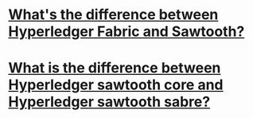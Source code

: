 
<h1><a href="https://stackoverflow.com/questions/47023945/whats-the-difference-between-hyperledger-fabric-and-sawtooth">What's the difference between Hyperledger Fabric and Sawtooth?</a></h1>


<h1><a href="https://stackoverflow.com/questions/47023945/whats-the-difference-between-hyperledger-fabric-and-sawtooth](https://stackoverflow.com/questions/53417115/what-is-the-difference-between-hyperledger-sawtooth-core-and-hyperledger-sawtoot?rq=1)](https://stackoverflow.com/questions/53417115/what-is-the-difference-between-hyperledger-sawtooth-core-and-hyperledger-sawtoot?rq=1)">What is the difference between Hyperledger sawtooth core and Hyperledger sawtooth sabre?</a></h1>
